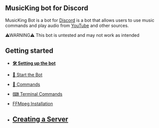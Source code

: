 ## MusicKing bot for Discord



MusicKing Bot is a bot for [Discord](https://discord.com/) is a bot that allows users
to use music commands and play audio from [YouTube](https://www.youtube.com/)
and other sources.



⚠WARNING⚠ This bot is untested and may not work as intended



## Getting started
* **[🛠️ Setting up the bot](docs/setup.md)**
* [📝 Start the Bot](docs/start-the-bot.md)
* [🤖 Commands](docs/cmds.md)
* [⌨ Terminal Commands](docs/cmds.md)
* [FFMpeg Installation](docs/ffmpeg.md)

* ## [Creating a Server](docs/servercreate.md)
